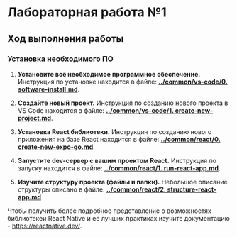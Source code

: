 # Лабораторная работа №1

## Ход выполнения работы
### Установка необходимого ПО
1. **Установите всё необходимое программное обеспечение.**
 Инструкция по установке находится в файле: **[../common/vs-code/0. software-install.md](https://github.com/vinokurov-and/laboratory/blob/main/common/vs-code/0.%20software-install.md)**.

2. **Создайте новый проект.**
Инструкция по созданию нового проекта в VS Code находится в файле: **[../common/vs-code/1. create-new-project.md](https://github.com/vinokurov-and/laboratory/blob/main/common/vs-code/1.%20create-new-project.md)**.

3. **Установка React библиотеки.** 
Инструкция по созданию нового приложения на базе React находится в файле:  **[../common/react/0. create-new-expo-go.md](https://github.com/vinokurov-and/laboratory/blob/main/common/react-native/0.%20create-new-expo-go.md)**.

4. **Запустите dev-сервер с вашим проектом React.** 
Инструкция по запуску находится в файле: **[../common/react/1. run-react-app.md](https://github.com/vinokurov-and/laboratory/blob/main/common/react/1.%20run-react-app.md)**.

5. **Изучите структуру проекта (файлы и папки).** 
Небольшое описание структуры описано в файле: **[../common/react/2. structure-react-app.md](https://github.com/vinokurov-and/laboratory/blob/main/common/react/2.%20structure-react-app.md)**

Чтобы получить более подробное представление о возможностях библиотекеи React Native и ее лучших практиках изучите документацию - https://reactnative.dev/.
